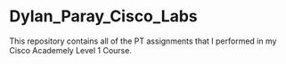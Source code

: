 # Dylan_Paray_Cisco_Labs
 This repository contains all of the PT assignments that I performed in my Cisco Academely Level 1 Course.
